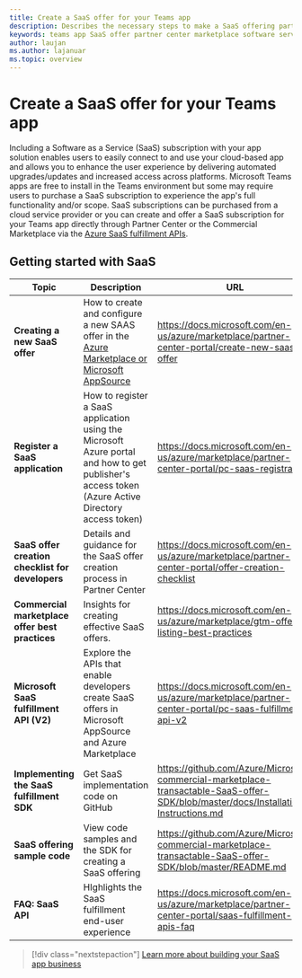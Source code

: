 ```yaml
---
title: Create a SaaS offer for your Teams app
description: Describes the necessary steps to make a SaaS offering part of a third-party Teams App experience
keywords: teams app SaaS offer partner center marketplace software service
author: laujan
ms.author: lajanuar
ms.topic: overview
---
```

# Create a SaaS offer for your Teams app

Including a Software as a Service (SaaS) subscription with your app solution enables users to easily connect to and use your cloud-based app and allows you to enhance the user experience by delivering automated upgrades/updates and increased access across platforms. Microsoft Teams apps are free to install in the Teams environment but some may require users to purchase a SaaS subscription to experience the app's full functionality and/or scope. SaaS subscriptions can be purchased from a cloud service provider or you can create and offer a SaaS subscription for your Teams app directly through Partner Center or the Commercial Marketplace via the [Azure SaaS fulfillment APIs](azure/marketplace/partner-center-portal/pc-saas-fulfillment-apis).

## Getting started with SaaS

| Topic | Description| URL |
|------|-------------|------|
|**Creating a new SaaS offer**|How to create and configure a new SAAS offer in the [Azure Marketplace or Microsoft AppSource](https://azure.microsoft.com/en-us/overview/commercial-marketplace/) |https://docs.microsoft.com/en-us/azure/marketplace/partner-center-portal/create-new-saas-offer|
|**Register a SaaS application** | How to register a SaaS application using the Microsoft Azure portal and how to get publisher's access token (Azure Active Directory access token)| https://docs.microsoft.com/en-us/azure/marketplace/partner-center-portal/pc-saas-registration|
|**SaaS offer creation checklist for developers**| Details and guidance for the SaaS offer creation process in Partner Center|https://docs.microsoft.com/en-us/azure/marketplace/partner-center-portal/offer-creation-checklist|
|**Commercial marketplace offer best practices** |Insights for creating effective SaaS offers.|https://docs.microsoft.com/en-us/azure/marketplace/gtm-offer-listing-best-practices|
|**Microsoft SaaS fulfillment API (V2)** | Explore the APIs that enable developers create SaaS offers in Microsoft AppSource and Azure Marketplace| https://docs.microsoft.com/en-us/azure/marketplace/partner-center-portal/pc-saas-fulfillment-api-v2 |
|**Implementing the SaaS fulfillment SDK**| Get SaaS implementation code on GitHub | https://github.com/Azure/Microsoft-commercial-marketplace-transactable-SaaS-offer-SDK/blob/master/docs/Installation-Instructions.md |
|**SaaS offering sample code**| View code samples and the SDK for creating a SaaS offering| https://github.com/Azure/Microsoft-commercial-marketplace-transactable-SaaS-offer-SDK/blob/master/README.md|
| **FAQ: SaaS API** | HIghlights the SaaS fulfillment end-user experience | https://docs.microsoft.com/en-us/azure/marketplace/partner-center-portal/saas-fulfillment-apis-faq |

> [!div class="nextstepaction"]
> [Learn more about building your SaaS app business](https://azure.microsoft.com/overview/saas-partner-resources/)